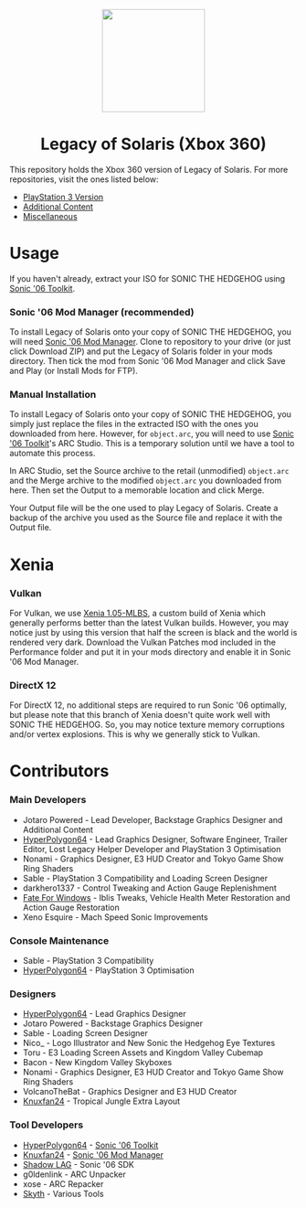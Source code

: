 <p align="center">
    <a href="https://github.com/LostLegacyTeam/LoS-Mod_Files_X/blob/master/">
        <img height="180px" src="https://github.com/LostLegacyTeam/LoS-Mod_Files_X/blob/master/logo.png" />
    </a>
</p>

<h1 align="center">Legacy of Solaris (Xbox 360)</h1>

This repository holds the Xbox 360 version of Legacy of Solaris. For more repositories, visit the ones listed below:
- [PlayStation 3 Version](https://github.com/LostLegacyTeam/LoS-Mod_Files_PS)
- [Additional Content](https://github.com/LostLegacyTeam/LoS-Additional_Content)
- [Miscellaneous](https://github.com/LostLegacyTeam/LoS-Miscellaneous)

# Usage
If you haven't already, extract your ISO for SONIC THE HEDGEHOG using [Sonic '06 Toolkit](https://github.com/HyperPolygon64/Sonic-06-Toolkit).
### Sonic '06 Mod Manager (recommended)
To install Legacy of Solaris onto your copy of SONIC THE HEDGEHOG, you will need [Sonic '06 Mod Manager](https://github.com/Knuxfan24/Sonic-06-Mod-Manager). Clone to repository to your drive (or just click Download ZIP) and put the Legacy of Solaris folder in your mods directory. Then tick the mod from Sonic '06 Mod Manager and click Save and Play (or Install Mods for FTP).
### Manual Installation
To install Legacy of Solaris onto your copy of SONIC THE HEDGEHOG, you simply just replace the files in the extracted ISO with the ones you downloaded from here. However, for ``object.arc``, you will need to use [Sonic '06 Toolkit](https://github.com/HyperPolygon64/Sonic-06-Toolkit)'s ARC Studio. This is a temporary solution until we have a tool to automate this process.

In ARC Studio, set the Source archive to the retail (unmodified) `object.arc` and the Merge archive to the modified `object.arc` you downloaded from here. Then set the Output to a memorable location and click Merge.

Your Output file will be the one used to play Legacy of Solaris. Create a backup of the archive you used as the Source file and replace it with the Output file.

# Xenia
### Vulkan
For Vulkan, we use [Xenia 1.05-MLBS](https://github.com/lost-legacy-team/LoS-Miscellaneous/tree/master/Emulators/Performance), a custom build of Xenia which generally performs better than the latest Vulkan builds. However, you may notice just by using this version that half the screen is black and the world is rendered very dark. Download the Vulkan Patches mod included in the Performance folder and put it in your mods directory and enable it in Sonic '06 Mod Manager.
### DirectX 12
For DirectX 12, no additional steps are required to run Sonic '06 optimally, but please note that this branch of Xenia doesn't quite work well with SONIC THE HEDGEHOG. So, you may notice texture memory corruptions and/or vertex explosions. This is why we generally stick to Vulkan.

# Contributors
### Main Developers
- Jotaro Powered - Lead Developer, Backstage Graphics Designer and Additional Content
- [HyperPolygon64](https://github.com/HyperPolygon64) - Lead Graphics Designer, Software Engineer, Trailer Editor, Lost Legacy Helper Developer and PlayStation 3 Optimisation
- Nonami - Graphics Designer, E3 HUD Creator and Tokyo Game Show Ring Shaders
- Sable - PlayStation 3 Compatibility and Loading Screen Designer
- darkhero1337 - Control Tweaking and Action Gauge Replenishment
- [Fate For Windows](https://github.com/FateForWindows) - Iblis Tweaks, Vehicle Health Meter Restoration and Action Gauge Restoration
- Xeno Esquire - Mach Speed Sonic Improvements

### Console Maintenance
- Sable - PlayStation 3 Compatibility
- [HyperPolygon64](https://github.com/HyperPolygon64) - PlayStation 3 Optimisation

### Designers
- [HyperPolygon64](https://github.com/HyperPolygon64) - Lead Graphics Designer
- Jotaro Powered - Backstage Graphics Designer
- Sable - Loading Screen Designer
- Nico_ - Logo Illustrator and New Sonic the Hedgehog Eye Textures
- Toru - E3 Loading Screen Assets and Kingdom Valley Cubemap
- Bacon - New Kingdom Valley Skyboxes
- Nonami - Graphics Designer, E3 HUD Creator and Tokyo Game Show Ring Shaders
- VolcanoTheBat - Graphics Designer and E3 HUD Creator
- [Knuxfan24](https://github.com/Knuxfan24) - Tropical Jungle Extra Layout

### Tool Developers
- [HyperPolygon64](https://github.com/HyperPolygon64) - [Sonic '06 Toolkit](https://github.com/HyperPolygon64/Sonic-06-Toolkit)
- [Knuxfan24](https://github.com/Knuxfan24) - [Sonic '06 Mod Manager](https://github.com/Knuxfan24/Sonic-06-Mod-Manager)
- [Shadow LAG](https://github.com/lllsondowlll) - Sonic '06 SDK
- g0ldenlink - ARC Unpacker
- xose - ARC Repacker
- [Skyth](https://github.com/blueskythlikesclouds) - Various Tools

